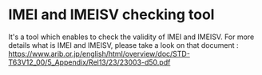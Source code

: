 # IMEI and IMEISV checking tool

It's a tool which enables to check the validity of IMEI and IMEISV.
For more details what is IMEI and IMEISV, please take a look on that document : https://www.arib.or.jp/english/html/overview/doc/STD-T63V12_00/5_Appendix/Rel13/23/23003-d50.pdf
